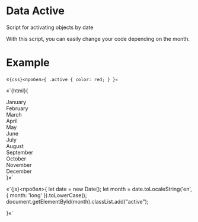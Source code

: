 # Data Active
Script for activating objects by date


With this script, you can easily change your code depending on the month.


# Example

«`{css}<пробел>{
    .active {
      color: red;
    }
}«`


«`{html}{

  <div id="january">January</div>
  <div id="february">February</div>
  <div id="march">March</div>
  <div id="april">April</div>
  <div id="may">May</div>
  <div id="june">June</div>
  <div id="july">July</div>
  <div id="august">August</div>
  <div id="september">September</div>
  <div id="october">October</div>
  <div id="november">November</div>
  <div id="december">December</div>
}«`

«`{js}<пробел>{
    let date = new Date();
    let month = date.toLocaleString('en', { month: 'long' }).toLowerCase();
    document.getElementById(month).classList.add("active");

}«`




